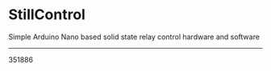 # StillControl
Simple Arduino Nano based solid state relay control hardware and software

---

351886

